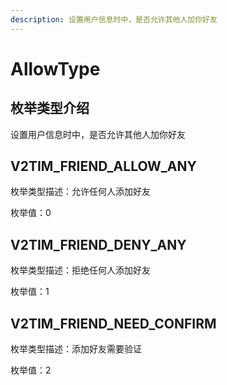 ```yaml
---
description: 设置用户信息时中，是否允许其他人加你好友
---
```


# AllowType

## 枚举类型介绍

设置用户信息时中，是否允许其他人加你好友

## V2TIM\_FRIEND\_ALLOW\_ANY

枚举类型描述：允许任何人添加好友

枚举值：0

## V2TIM\_FRIEND\_DENY\_ANY

枚举类型描述：拒绝任何人添加好友

枚举值：1

## V2TIM\_FRIEND\_NEED\_CONFIRM

枚举类型描述：添加好友需要验证

枚举值：2
